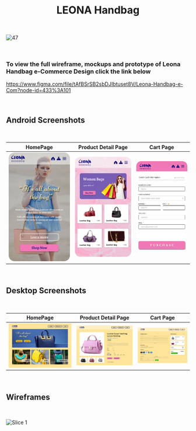 <h1 align="center"> LEONA Handbag </h1>

<br/>

![47](https://user-images.githubusercontent.com/109097651/179555359-3391bc51-cadb-478b-8256-6706cd7c46f5.png)

<br/>

### To view the full wireframe, mockups and prototype of Leona Handbag e-Commerce Design click the link below
https://www.figma.com/file/tAfBSrSB2sbDJIbtuset8V/Leona-Handbag-e-Com?node-id=433%3A101

<br/>

## Android Screenshots 

<br/>

  HomePage                 |   Product Detail Page        |  Cart Page
:-------------------------:|:-------------------------:|:-------------------------:
<img src="assets/images/mbl/Homepage1.png"/>|<img src="assets/images/mbl/anime2-products.png"/>|<img src="assets/images/mbl/Checkout1.png"/>

<br/>

## Desktop Screenshots

<br/>

 HomePage                 |   Product Detail Page        |  Cart Page
:-------------------------:|:-------------------------:|:-------------------------:
<img src="assets/images/Desk/Homepage.png"/>|<img src="assets/images/Desk/Product details.png"/>|<img src="assets/images/Desk/Checkout.png"/>

<br/>

## Wireframes

<br/>

![Slice 1](https://user-images.githubusercontent.com/109097651/179559436-2171ef1f-7010-40ef-bab9-582941d52e87.png)
